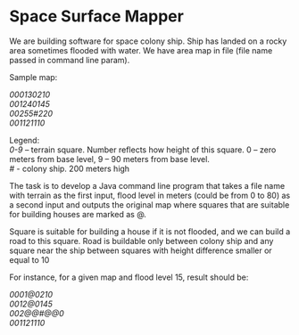 # Space Surface Mapper

We are building software for space colony ship. Ship has landed on a rocky area sometimes flooded
with water. We have area map in file (file name passed in command line param).

Sample map:

_000130210  
001240145  
00255#220  
001121110_

Legend:  
_0-9_ – terrain square. Number reflects how height of this square. 0 – zero meters from base level,
9 – 90 meters from base level.  
_#_ - colony ship. 200 meters high

The task is to develop a Java command line program that takes a file name with terrain as the first
input,
flood level in meters (could be from 0 to 80) as a second input and outputs the original map where
squares that are suitable for building houses are marked as @.

Square is suitable for building a house if it is not flooded, and we can build a road to this
square.
Road is buildable only between
colony ship and any square near the ship between squares with height difference smaller or equal to
10

For instance, for a given map and flood level 15, result should be:

_0001@0210  
0012@0145  
002@@#@@0  
001121110_  